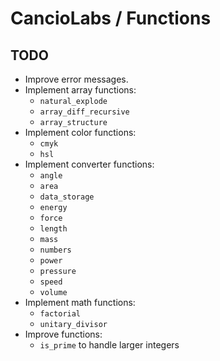 # CancioLabs / Functions

## TODO

* Improve error messages.
* Implement array functions:
  * `natural_explode`
  * `array_diff_recursive`
  * `array_structure`
* Implement color functions:
  * `cmyk`
  * `hsl`
* Implement converter functions:
  * `angle`
  * `area`
  * `data_storage`
  * `energy`
  * `force`
  * `length`
  * `mass`
  * `numbers`
  * `power`
  * `pressure`
  * `speed`
  * `volume`
* Implement math functions:
  * `factorial`
  * `unitary_divisor`
* Improve functions:
  * `is_prime` to handle larger integers
